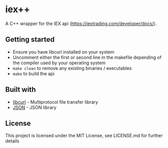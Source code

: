 # iex++

A C++ wrapper for the IEX api (https://iextrading.com/developer/docs/).

## Getting started

-   Ensure you have libcurl installed on your system
-   Uncomment either the first or second line in the makefile depending of the compiler used by your operating system
-   `make clean` to remove any existing binaries / executables
-   `make` to build the api

## Built with

-   [libcurl](https://curl.haxx.se/libcurl/) - Multiprotocol file transfer library
-   [JSON](https://github.com/nlohmann/json) - JSON library

## License

This project is licensed under the MIT License, see LICENSE.md for further details
